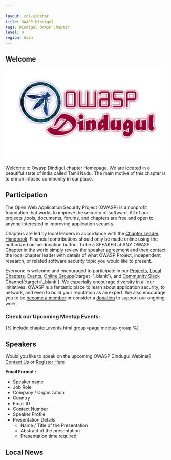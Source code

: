 ```yaml
---

layout: col-sidebar
title: OWASP Dindigul
tags: Dindigul OWASP Chapter 
level: 0
region: Asia
---
```


## Welcome 

<img src="assets/images/Logo/OWASP.jpg"/>

Welcome to Owasp Dindigul chapter Homepage. We are located in a beautiful state of India called Tamil Nadu. The main motive of this chapter is to enrich infosec community in our place.

## Participation
The Open Web Application Security Project (OWASP) is a nonprofit foundation that works to improve the security of software. All of our projects ,tools, documents, forums, and chapters are free and open to anyone interested in improving application security. 

Chapters are led by local leaders in accordance with the [Chapter Leader Handbook](/www-policy/rules-of-procedure/chapter-handbook). Financial contributions should only be made online using the authorized online donation button. To be a SPEAKER at ANY OWASP Chapter in the world simply review the [speaker agreement](/www-policy/speaker-agreement) and then contact the local chapter leader with details of what OWASP Project, independent research, or related software security topic you would like to present.

Everyone is welcome and encouraged to participate in our [Projects](/projects), [Local Chapters](/chapters), [Events](/events), [Online Groups](https://groups.google.com/a/owasp.com/){:target='_blank'}, and [Community Slack Channel](https://owasp.slack.com/){:target='_blank'}. We especially encourage diversity in all our initiatives. OWASP is a fantastic place to learn about application security, to network, and even to build your reputation as an expert. We also encourage you to be [become a member](/membership) or consider a [donation](/donate) to support our ongoing work.

### Check our Upcoming Meetup Events:
{% include chapter_events.html group=page.meetup-group %}

## Speakers

Would you like to speak on the upcoming OWASP Dindugul Webinar? [Contact Us](mailto:arun.sakthivel@owasp.org) or [Register Here](https://forms.gle/BPG9sydNzwpqF8YG9)

**Email Format :**

- Speaker name
- Job Role
- Company / Organization
- Country
- Email ID
- Contact Number
- Speaker Profile
- Presentation Details
    - Name / Title of the Presentation
    - Abstract of the presentation
    - Presentation time required
 

## Local News

<!-- **13th February, 2021 - 11:00 AM** -->

<!--  OWASP Dindigul in Collaboration with Akshay Jambagi & Vinoth kumar  `The unknown: Chrome Extension's misuse cases` Webinar. -->
